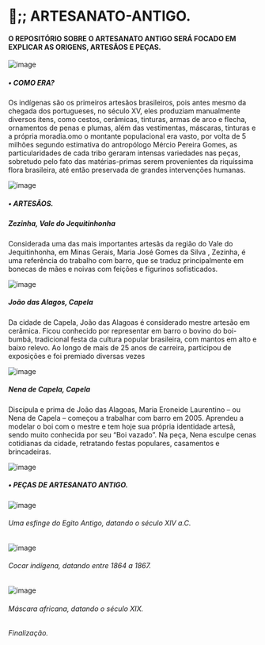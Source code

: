 # 🏺;; ARTESANATO-ANTIGO.
#### O REPOSITÓRIO SOBRE O ARTESANATO ANTIGO SERÁ FOCADO EM EXPLICAR AS ORIGENS, ARTESÃOS E PEÇAS.
![image](https://github.com/sofiabetinha/ARTESANATO-ANTIGO./assets/132913159/2b2a28af-43dc-4d73-b6f6-c840eaf45390)

##### • COMO ERA?
  
  Os indígenas são os primeiros artesãos brasileiros, pois antes mesmo da chegada dos portugueses, no século XV, eles 
produziam manualmente diversos itens, como cestos, cerâmicas, tinturas, armas de arco e flecha, 
ornamentos de penas e plumas, além das vestimentas, máscaras, tinturas e a própria moradia.omo o montante populacional era vasto, 
por volta de 5 milhões segundo estimativa do antropólogo Mércio Pereira Gomes, as particularidades de cada tribo geraram intensas variedades nas peças, 
sobretudo pelo fato das matérias-primas serem provenientes da riquíssima flora brasileira, 
até então preservada de grandes intervenções humanas.

![image](https://github.com/sofiabetinha/ARTESANATO-ANTIGO./assets/132913159/2b9ee884-cfd6-47a0-99f5-0e08c3b83130)

##### • ARTESÃOS. 
  ##### Zezinha, Vale do Jequitinhonha 
Considerada uma das mais importantes artesãs da região do Vale do Jequitinhonha, em Minas Gerais, Maria José Gomes da Silva
, Zezinha, 
é uma referência do trabalho com barro, 
que se traduz principalmente em bonecas de mães e noivas com feições e figurinos sofisticados.

![image](https://github.com/sofiabetinha/ARTESANATO-ANTIGO./assets/132913159/4e2ae1f3-51be-4365-950a-2b5b7573b8c0)

  ##### João das Alagos, Capela
  Da cidade de Capela, João das Alagoas é considerado mestre artesão em cerâmica. Ficou conhecido por representar em barro o bovino do boi-bumbá, 
  tradicional festa da cultura popular brasileira, 
  com mantos em alto e baixo relevo. Ao longo de mais de 25 anos de carreira, participou de exposições e foi premiado diversas vezes

![image](https://github.com/sofiabetinha/ARTESANATO-ANTIGO./assets/132913159/735d8a4e-8d1f-42ee-94a0-9fc4f99eee35)

  ##### Nena de Capela, Capela
  Discípula e prima de João das Alagoas, Maria Eroneide Laurentino – ou Nena de Capela – começou a trabalhar com barro em 2005. 
  Aprendeu a modelar o boi com o mestre e tem hoje sua própria identidade artesã, sendo muito conhecida por seu “Boi vazado”. 
  Na peça, Nena esculpe cenas cotidianas da cidade, retratando festas populares, casamentos e brincadeiras.

![image](https://github.com/sofiabetinha/ARTESANATO-ANTIGO./assets/132913159/24b0f8d7-9ab2-483f-a7ea-5217c51d97bb)

  ##### • PEÇAS DE ARTESANATO ANTIGO. 

![image](https://github.com/sofiabetinha/ARTESANATO-ANTIGO./assets/132913159/566d18c3-9fb8-455e-91aa-3f39279b54ca)
 ######  Uma esfinge do Egito Antigo, datando o século XIV a.C.


![image](https://github.com/sofiabetinha/ARTESANATO-ANTIGO./assets/132913159/ccfef17a-7b66-4514-9f40-5dbb87a512eb)
 ######  Cocar indígena, datando entre 1864 a 1867.


 ![image](https://github.com/sofiabetinha/ARTESANATO-ANTIGO./assets/132913159/833207b2-b75c-4e90-888c-35890614ebd7)
  ######  Máscara africana, datando o século XIX.

######                                          Finalização.
